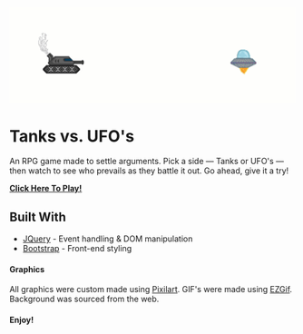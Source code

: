 <div align="center">
    <a href="https://milesbowles.github.io/Battle-RPG/">
        <img src="https://github.com/milesbowles/Battle-RPG/blob/master/screenshots/battle.gif" alt="Battle GIF" width="800"/>
    </a>
</div>

# Tanks vs. UFO's

An RPG game made to settle arguments. Pick a side — Tanks or UFO's — then watch to see who prevails as they battle it out. Go ahead, give it a try!

[**Click Here To Play!**](https://milesbowles.github.io/Battle-RPG/)

## Built With

* [JQuery](https://jquery.com/) - Event handling & DOM manipulation
* [Bootstrap](https://getbootstrap.com/) - Front-end styling

#### Graphics

All graphics were custom made using [Pixilart](https://www.pixilart.com/). GIF's were made using [EZGif](https://ezgif.com/). Background was sourced from the web.


#### Enjoy!